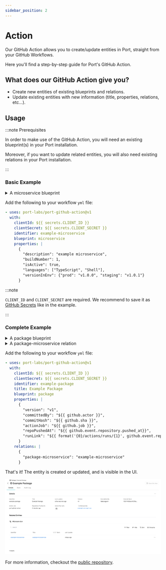 ```yaml
---
sidebar_position: 2
---
```


# Action

Our GitHub Action allows you to create/update entities in Port, straight from your GitHub Workflows.

Here you'll find a step-by-step guide for Port's GitHub Action.

## What does our GitHub Action give you?

- Create new entities of existing blueprints and relations.
- Update existing entities with new information (title, properties, relations, etc...).

## Usage

:::note Prerequisites

In order to make use of the GitHub Action, you will need an existing blueprint(s) in your Port installation.

Moreover, if you want to update related entities, you will also need existing relations in your Port installation.

:::


### Basic Example

<details>
<summary> A microservice blueprint </summary>
In this example, you can see how a microservice blueprint is defined.

#### Microservice blueprint

```json showLineNumbers
{
    "identifier": "microservice",
    "title": "Microservice",
    "icon": "Microservice",
    "schema": {
        "properties": {
            "description": {
                "type": "string",
                "title": "Description"
            },
            "buildNumber": {
                "type": "number",
                "title": "Build Number"
            },
            "isActive": {
                "type": "boolean",
                "title": "Is Active"
            },
            "languages": {
                "type": "array",
                "title": "Languages"
            },
            "versionInEnv": {
                "type": "object",
                "title": "Version In Env"
            }
        },
        "required": ["description"]
    },
    "formulaProperties": {}
}
```
:::
</details>

Add the following to your workflow `yml` file:

```yaml showLineNumbers
- uses: port-labs/port-github-action@v1
  with:
    clientId: ${{ secrets.CLIENT_ID }}
    clientSecret: ${{ secrets.CLIENT_SECRET }}
    identifier: example-microservice
    blueprint: microservice
    properties: |
      {
        "description": "example microservice",
        "buildNumber": 1,
        "isActive": true,
        "languages": ["TypeScript", "Shell"],
        "versionInEnv": {"prod": "v1.0.0", "staging": "v1.0.1"}
      }
```

:::note

`CLIENT_ID` and `CLIENT_SECRET` are required. We recommend to save it as [GitHub Secrets](https://docs.github.com/en/actions/security-guides/encrypted-secrets) like in the example.

:::

### Complete Example

<details>
<summary> A package blueprint </summary>
In this example, you can see how a package blueprint is defined.

#### Package blueprint

```json showLineNumbers
{
    "identifier": "package",
    "title": "Package",
    "icon": "Package",
    "schema": {
        "properties": {
            "version": {
                "type": "string",
                "title": "Version"
            },
            "committedBy": {
                "type": "string",
                "title": "Committed By"
            },
            "commitHash": {
                "type": "string",
                "title": "Commit Hash"
            },
            "actionJob": {
                "type": "string",
                "title": "Action Job"
            },
            "repoPushedAt": {
                "type": "string",
                "format": "date-time",
                "title": "Repository Pushed At"
            },
            "runLink": {
                "type": "string",
                "format": "url",
                "title": "Action Run Link"
            }
        },
        "required": []
    },
    "formulaProperties": {}
}
```
</details>

<details>
<summary> A package-microservice relation </summary>
In this example, you can see how a package-microservice relation is defined.

#### Relation package-microservice

```json showLineNumbers
{
    "title": "Used In",
    "identifier": "package-microservice",
    "source": "package",
    "target": "microservice",
    "required": false,
    "many": false
}
```
:::
</details>

Add the following to your workflow `yml` file:

```yaml showLineNumbers
- uses: port-labs/port-github-action@v1
  with:
    clientId: ${{ secrets.CLIENT_ID }}
    clientSecret: ${{ secrets.CLIENT_SECRET }}
    identifier: example-package
    title: Example Package
    blueprint: package
    properties: |
      {
        "version": "v1",
        "committedBy": "${{ github.actor }}",
        "commitHash": "${{ github.sha }}",
        "actionJob": "${{ github.job }}",
        "repoPushedAt": "${{ github.event.repository.pushed_at}}",
        "runLink": "${{ format('{0}/actions/runs/{1}', github.event.repository.html_url, github.run_id) }}"
      }
    relations: |
      {
        "package-microservice": "example-microservice"
      }
```


That's it! The entity is created or updated, and is visible in the UI.

![Entity](../../../static/img/integrations/github-action/CreatedEntity.png)

For more information, checkout the [public repository](https://github.com/port-labs/port-github-action).
